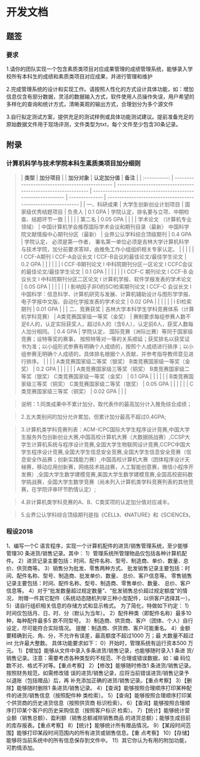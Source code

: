 # 开发文档

## 题签

### 要求

1.请你的团队实现一个包含素质类项目对应成果管理的成绩管理系统，能够录入学校所有本科生的成绩和素质类项目对应成果，并进行管理和维护

2.完成管理系统的设计和实现工作。请按照人性化的方式设计具体功能，如：增加信息仅含有部分数据，灵活的数据输入方式，软件使用人员操作失误，用户希望的多样化的查询和统计方式，清晰美观的输出方式，合理划分为多个源文件

3.自行拟定测试方案，提供充足的测试样例或具体功能测试建议。提前准备充足的原始数据文件用于现场评测，文件类型为txt，每个文件至少包含30条记录。



## 附录

### 计算机科学与技术学院本科生素质类项目加分细则

>|   **类型**   | **加分项目**                                   |                                                              | **加分对象**                                                 | **认定加分值** | **备注**                                                     |
| :----------: | ---------------------------------------------- | ------------------------------------------------------------ | ------------------------------------------------------------ | -------------- | ------------------------------------------------------------ |
| 一、科研成果 | 大学生创新创业计划项目                         | 国家级优秀结题项目                                           | 负责人                                                       | 0.1 GPA        | 学院认定，排名要与立项、中期检查、结题环节一致               |
|              |                                                |                                                              | 第二名                                                       | 0.05 GPA       |                                                              |
|              | 学术论文  （计算机专业领域）                   | 中国计算机学会推荐国际学术会议和期刊目录（最新）  中国科学院文献情报中心期刊分区（最新） | 业界公认学科综合顶级期刊                                     | 0.4 GPA        | 学院认定， 必须是第一作者， 署名第一单位必须是吉林大学计算机科学与技术学院，加分前要求答辩，由推免工作小组组织相关专家认定。 |
|              |                                                |                                                              | l CCF-A期刊  l CCF-A会议长文  l CCF-B会议的最佳论文/最佳学生论文 | 0.2 GPA        |                                                              |
|              |                                                |                                                              | l CCF-B期刊论文  l 中科院期刊分区一区论文  l CCFC会议的最佳论文/最佳学生论文 | 0.1  GPA       |                                                              |
|              |                                                |                                                              | l CCF-C 期刊论文  l CCF-B 会议长文  l 中科院期刊分区二区论文  l 计算机学报、软件学报发表的学术论文 | 0.05  GPA      |                                                              |
|              |                                                |                                                              | l 影响因子非0的SCI检索期刊论文  l CCF-C 会议长文  l 中国科学：信息科学、计算机研究与发展、计算机辅助设计与图形学学报、电子学报中文版、自动化学报发表的学术论文 | 0.02  GPA      |                                                              |
|              |                                                |                                                              | l EI检索期刊                                                 | 0.01  GPA      |                                                              |
| 二、竞赛获奖 | 吉林大学本科学生学科竞赛体系（计算机学科竞赛） | A类竞赛国家级一等奖（金奖）                                  | 赛制要求每组参赛人数不足6人的，认定实际获奖人，超过6人的（含6人），认定前6人，获奖人数每人加分相同。 | 0.4 GPA        | 学院认定， 国际竞赛（洲际比赛）等同于国家级竞赛；设特等奖的赛事， 按照特等对一等的关系顺延；获奖排名以获奖证书为准；以小组形式参赛有明确个人成绩的，按照个人成绩进行排序；以小组参赛无明确个人成绩的，具体排名根据个人贡献，并参考指导教师意见进行排序。 |
|              |                                                | A类竞赛国家级二等奖（银奖）  B类竞赛国家级一等奖（金奖）     | 0.2  GPA                                                     |                |                                                              |
|              |                                                | A类竞赛国家级三等奖（铜奖）  B类竞赛国家级二等奖（银奖）  C类竞赛国家级一等奖（金奖） | 0.1 GPA                                                      |                |                                                              |
|              |                                                | B类竞赛国家级三等奖（铜奖）  C类竞赛国家级二等奖（银奖）     | 0.05  GPA                                                    |                |                                                              |
|              |                                                | C类竞赛国家级三等奖（铜奖）                                  | 0.02  GPA                                                    |                |                                                              |

> 说明：1.同类成果中不累计加分，取代表作的最高加分计入推免综合成绩；

> 2.五大类别间的加分允许累加，但累计加分最高不超过0.4GPA;

> 3.计算机类学科竞赛列表：ACM-ICPC国际大学生程序设计竞赛,中国大学生服务外包创新创业大赛,中国高校计算机大赛（大数据挑战赛）,CCSP大学生计算机系统与程序设计竞赛,全国大学生物联网设计竞赛,CCPC中国大学生程序设计竞赛,全国大学生信息安全竞赛,全国大学生信息安全竞赛（信息安全作品赛；创新实践能力赛）,中国高校计算机大赛（团体程序设计天梯赛，移动应用创新赛，网络技术挑战赛，人工智能创意赛，微信小程序开发赛）,全国大学生数学建模竞赛,美国大学生数学建模竞赛,全国高校密码数学挑战赛，全国大学生数学竞赛（尚未列入计算机类学科竞赛列表的其他竞赛，在学院评审环节酌情认定）;

> 4.非计算机类学科竞赛的A、B、C类奖项的认定加分值对应减半。

> 5.业界公认学科综合顶级期刊是指《CELL》、《NATURE》和《SCIENCE》。

###   程设2018

1、编写一个C 语言程序，实现一个计算机配件的进货/销售管理系统，至少能够
管理30 条进货/销售记录。其中：
1）管理系统所管理物品仅包括各种计算机配件。
2）进货记录主要包括：时间、配件名称、型号、制造商、单价、数量、总
价、供货商等。
3）销售分为批发、零售两种方式。
批发销售记录主要包括：时间、配件名称、型号、制造商、批发单价、数量、
总价、客户信息等。
零售销售记录主要包括：时间、配件名称、型号、制造商、零售单价、数量、
总价、客户信息等。
4）对于“批发数量超过规定数量”、“批发销售总价超过规定额度”的情况，
附赠一件其它配件（系统动态随机列举三种小型配件，以供客户选择其一）。
5）请自行组织相关信息的存储方式和显示格式。
为了简化，特做如下约定：
1）时间仅包括月、日、时、分（默认为当年）。
2）配件种类（即配件名称）最多10 种，每种配件最多5 款不同型号。
3）制造商、供货商、客户（团体、个人）自行设定，尽可能符合实际情况。
提醒：制造商、供货商、客户可能重名。
4）金额要精确到元、角、分，不允许有误差，最高额度不超过1000 万；最
大数量不超过int 允许最大整数。
具体功能要求如下：
0）开始时，管理系统有运行资本500 万元。
1）【增加】能够从文件中录入多条进货/销售记录，也能够随时录入1 条进
货/销售记录。注意：需要考虑各种类型的不规范、不合理或错误数据，如：编
码位数不对、格式不对等。【重点考察】
2）【修改】能够随时修改1 条进货/销售记录。按照财务规范，如需修改错
误的进货/销售记录，应将当前错误进货/销售记录予以退账（包括赠品）后，再
补充添加正确的进货/销售记录。【重点考察】
3）【删除】能够随时删除1 条进货/销售记录。
4）【查询】能够按照合理顺序打印某种配件的进货/销售信息（按照配件种
类检索）。
5）【查询】能够按照合理顺序打印某个供货商的历史进货信息（按照供货商
标识检索）。
6）【查询】能够按照合理顺序打印某个客户的历史采购信息（按照客户标识
检索）。
7）【统计】能够统计营业额（销售总额）、盈利额（销售总额减除销售商品
的进货总额）；能够生成目前的库存报表。【重点考察】
8）【统计】能够统计所有赠品情况。
9）【某段时间范围】能够打印某段时间范围内的所有进货或销售信息。【重
点考察】
10）【存储】能够将当前系统中的所有信息保存到文件中。
11）其它你认为有用的附加功能，可酌情添加。